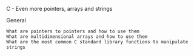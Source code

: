 C - Even more pointers, arrays and strings

General

    What are pointers to pointers and how to use them
    What are multidimensional arrays and how to use them
    What are the most common C standard library functions to manipulate strings
